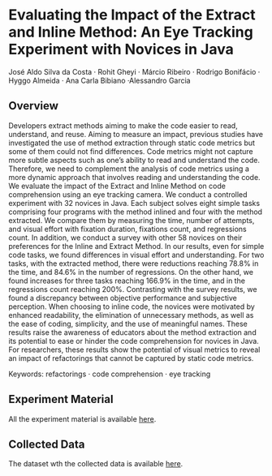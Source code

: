 # Evaluating the Impact of the Extract and Inline Method: An Eye Tracking Experiment with Novices in Java
José Aldo Silva da Costa · Rohit Gheyi · Márcio Ribeiro · Rodrigo Bonifácio · Hyggo Almeida · Ana Carla Bibiano ·Alessandro Garcia

## Overview
Developers extract methods aiming to make the code easier to read, understand, and reuse. Aiming to measure an impact, previous studies have investigated the use of method extraction through static code metrics but some of them could not find differences. Code metrics might not capture more subtle aspects such as one’s ability to read and understand the code. Therefore, we need to complement the analysis of code metrics using a more dynamic approach that involves reading and understanding the code. We evaluate the impact of the Extract and Inline Method on code comprehension using an eye tracking camera. We conduct a controlled experiment with 32 novices in Java. Each subject solves eight simple tasks comprising four programs with the method inlined and four with the method extracted. We compare them by measuring the time, number of attempts, and visual effort with fixation duration, fixations count, and regressions count. In addition, we conduct a survey with other 58 novices on their preferences for the Inline and Extract Method. In our results, even for simple code tasks, we found differences in visual effort and understanding. For two tasks, with the extracted method, there were reductions reaching 78.8% in the time, and 84.6% in the number of regressions. On the other hand, we found increases for three tasks reaching 166.9% in the time, and in the regressions count reaching 200%. Contrasting with the survey results, we found a discrepancy between objective performance and subjective perception. When choosing to inline code, the novices were motivated by enhanced readability, the elimination of unnecessary methods, as well as the ease of coding, simplicity, and the use of meaningful names. These results raise the awareness of educators about the method extraction and its potential to ease or hinder the code comprehension for novices in Java. For researchers, these results show the potential of visual metrics to reveal an impact of refactorings that cannot be captured by static code metrics.

Keywords: refactorings · code comprehension · eye tracking

## Experiment Material

All the experiment material is available <a href="https://github.com/josealdo/refactorings-with-eye-tracking/tree/main/Experiment%20Material">here</a>.

## Collected Data

The dataset wth the collected data is available <a href="https://github.com/josealdo/refactorings-with-eye-tracking/tree/main/Collected%20Data">here</a>.



